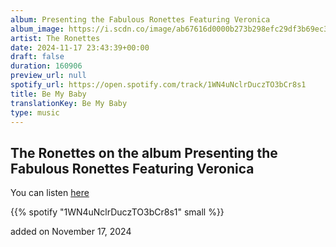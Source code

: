 ```yaml
---
album: Presenting the Fabulous Ronettes Featuring Veronica
album_image: https://i.scdn.co/image/ab67616d0000b273b298efc29df3b69ec3f0d675
artist: The Ronettes
date: 2024-11-17 23:43:39+00:00
draft: false
duration: 160906
preview_url: null
spotify_url: https://open.spotify.com/track/1WN4uNclrDuczTO3bCr8s1
title: Be My Baby
translationKey: Be My Baby
type: music
---
```


## The Ronettes on the album Presenting the Fabulous Ronettes Featuring Veronica

You can listen [here](https://open.spotify.com/track/1WN4uNclrDuczTO3bCr8s1)

{{% spotify "1WN4uNclrDuczTO3bCr8s1" small %}}

added on November 17, 2024